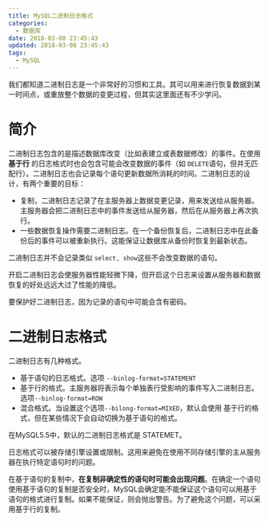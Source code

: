 ```yaml
---
title: MySQL二进制日志格式
categories:
  - 数据库
date: 2018-03-08 23:45:43
updated: 2018-03-08 23:45:43
tags: 
  - MySQL
---
```

我们都知道二进制日志是一个非常好的习惯和工具。其可以用来进行恢复数据到某一时间点，或重放整个数据的变更过程，但其实这里面还有不少学问。
# 简介
二进制日志包含的是描述数据库改变（比如表建立或表数据修改）的事件。在使用 **基于行** 的日志格式时也会包含可能会改变数据的事件（如 `DELETE`语句，但并无匹配行）。二进制日志也会记录每个语句更新数据所消耗的时间。二进制日志的设计，有两个重要的目标：

* 复制，二进制日志记录了在主服务器上数据变更记录，用来发送给从服务器。主服务器会把二进制日志中的事件发送给从服务器，然后在从服务器上再次执行。
* 一些数据恢复操作需要二进制日志。在一个备份恢复后，二进制日志中在此备份后的事件可以被重新执行。这能保证让数据库从备份时恢复到最新状态。

二进制日志并不会记录类似 `select, show`这些不会改变数据的语句。

开启二进制日志会使服务器性能轻微下降，但开启这个日志来设置从服务器和数据恢复的好处远远大过了性能的降低。

要保护好二进制日志，因为记录的语句中可能会含有密码。

# 二进制日志格式
二进制日志有几种格式。

* 基于语句的日志格式。选项 `--binlog-format=STATEMENT`
* 基于行的格式。主服务器将表示每个单独表行受影响的事件写入二进制日志。选项`--binlog-format=ROW`
* 混合格式。当设置这个选项`--bilong-format=MIXED`，默认会使用 基于行的格式，但在某些情况下会自动切换为基于语句的格式。

在MySQL5.5中，默认的二进制日志格式是 STATEMET。

日志格式可以被存储引擎设置或限制。这用来避免在使用不同存储引擎的主从服务器在执行特定语句时的问题。

在基于语句的复制中，**在复制非确定性的语句时可能会出现问题**。在确定一个语句使用基于语句的复制是否安全时，MySQL会确定能不能保证这个语句可以用基于语句的格式进行复制。如果不能保证，则会抛出警告。为了避免这个问题，可以采用基于行的复制。

